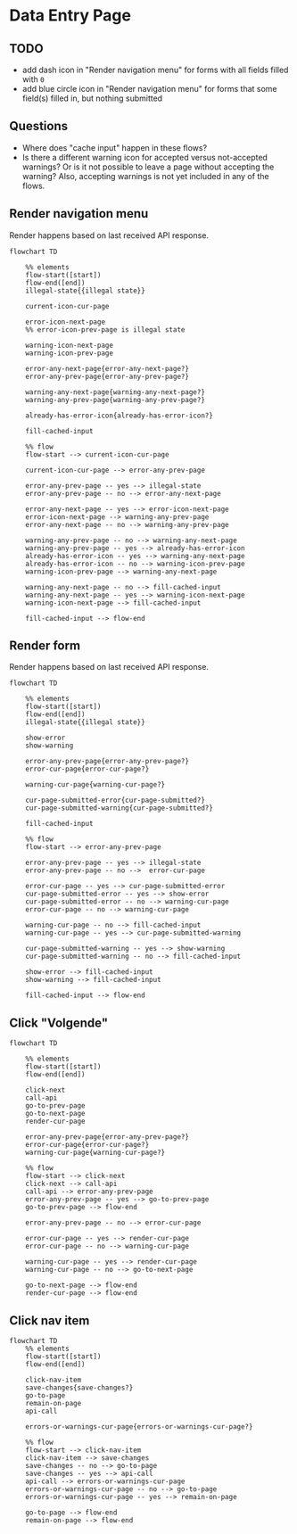 # Data Entry Page

## TODO
- add dash icon in "Render navigation menu" for forms with all fields filled with `0`
- add blue circle icon in "Render navigation menu" for forms that some field(s) filled in, but nothing submitted

## Questions
- Where does "cache input" happen in these flows?
- Is there a different warning icon for accepted versus not-accepted warnings? Or is it not possible to leave a page without accepting the warning? Also, accepting warnings is not yet included in any of the flows.


## Render navigation menu

Render happens based on last received API response.

```mermaid
flowchart TD

    %% elements
    flow-start([start])
    flow-end([end])
    illegal-state{{illegal state}}

    current-icon-cur-page

    error-icon-next-page
    %% error-icon-prev-page is illegal state

    warning-icon-next-page
    warning-icon-prev-page

    error-any-next-page{error-any-next-page?}
    error-any-prev-page{error-any-prev-page?}

    warning-any-next-page{warning-any-next-page?}
    warning-any-prev-page{warning-any-prev-page?}

    already-has-error-icon{already-has-error-icon?}

    fill-cached-input

    %% flow
    flow-start --> current-icon-cur-page
    
    current-icon-cur-page --> error-any-prev-page

    error-any-prev-page -- yes --> illegal-state
    error-any-prev-page -- no --> error-any-next-page

    error-any-next-page -- yes --> error-icon-next-page
    error-icon-next-page --> warning-any-prev-page
    error-any-next-page -- no --> warning-any-prev-page

    warning-any-prev-page -- no --> warning-any-next-page
    warning-any-prev-page -- yes --> already-has-error-icon
    already-has-error-icon -- yes --> warning-any-next-page
    already-has-error-icon -- no --> warning-icon-prev-page
    warning-icon-prev-page --> warning-any-next-page

    warning-any-next-page -- no --> fill-cached-input
    warning-any-next-page -- yes --> warning-icon-next-page
    warning-icon-next-page --> fill-cached-input

    fill-cached-input --> flow-end

```


## Render form

Render happens based on last received API response.

```mermaid
flowchart TD

    %% elements
    flow-start([start])
    flow-end([end])
    illegal-state{{illegal state}}

    show-error
    show-warning

    error-any-prev-page{error-any-prev-page?}
    error-cur-page{error-cur-page?}

    warning-cur-page{warning-cur-page?}

    cur-page-submitted-error{cur-page-submitted?}
    cur-page-submitted-warning{cur-page-submitted?}

    fill-cached-input

    %% flow
    flow-start --> error-any-prev-page

    error-any-prev-page -- yes --> illegal-state
    error-any-prev-page -- no -->  error-cur-page

    error-cur-page -- yes --> cur-page-submitted-error
    cur-page-submitted-error -- yes --> show-error
    cur-page-submitted-error -- no --> warning-cur-page
    error-cur-page -- no --> warning-cur-page

    warning-cur-page -- no --> fill-cached-input
    warning-cur-page -- yes --> cur-page-submitted-warning
    
    cur-page-submitted-warning -- yes --> show-warning
    cur-page-submitted-warning -- no --> fill-cached-input

    show-error --> fill-cached-input
    show-warning --> fill-cached-input

    fill-cached-input --> flow-end

```


## Click "Volgende"

```mermaid
flowchart TD

    %% elements
    flow-start([start])
    flow-end([end])

    click-next
    call-api
    go-to-prev-page
    go-to-next-page
    render-cur-page

    error-any-prev-page{error-any-prev-page?}
    error-cur-page{error-cur-page?}
    warning-cur-page{warning-cur-page?}

    %% flow
    flow-start --> click-next
    click-next --> call-api
    call-api --> error-any-prev-page
    error-any-prev-page -- yes --> go-to-prev-page
    go-to-prev-page --> flow-end

    error-any-prev-page -- no --> error-cur-page

    error-cur-page -- yes --> render-cur-page
    error-cur-page -- no --> warning-cur-page

    warning-cur-page -- yes --> render-cur-page
    warning-cur-page -- no --> go-to-next-page
    
    go-to-next-page --> flow-end
    render-cur-page --> flow-end

```


## Click nav item

```mermaid
flowchart TD
    %% elements
    flow-start([start])
    flow-end([end])

    click-nav-item
    save-changes{save-changes?}
    go-to-page
    remain-on-page
    api-call

    errors-or-warnings-cur-page{errors-or-warnings-cur-page?}

    %% flow
    flow-start --> click-nav-item
    click-nav-item --> save-changes
    save-changes -- no --> go-to-page
    save-changes -- yes --> api-call
    api-call --> errors-or-warnings-cur-page
    errors-or-warnings-cur-page -- no --> go-to-page
    errors-or-warnings-cur-page -- yes --> remain-on-page

    go-to-page --> flow-end
    remain-on-page --> flow-end
```
